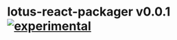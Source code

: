 
# lotus-react-packager v0.0.1 [![experimental](http://badges.github.io/stability-badges/dist/experimental.svg)](http://github.com/badges/stability-badges)
